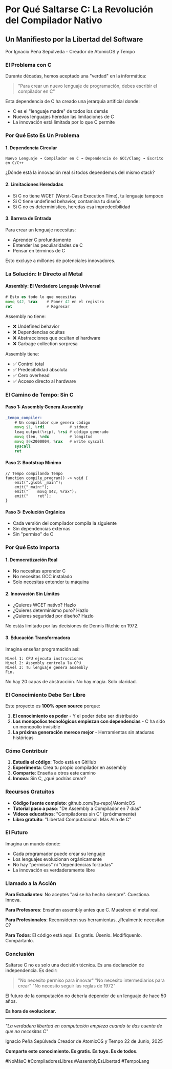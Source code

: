 # Por Qué Saltarse C: La Revolución del Compilador Nativo

## Un Manifiesto por la Libertad del Software

Por Ignacio Peña Sepúlveda - Creador de AtomicOS y Tempo

### El Problema con C

Durante décadas, hemos aceptado una "verdad" en la informática:

> "Para crear un nuevo lenguaje de programación, debes escribir el compilador en C"

Esta dependencia de C ha creado una jerarquía artificial donde:
- C es el "lenguaje madre" de todos los demás
- Nuevos lenguajes heredan las limitaciones de C
- La innovación está limitada por lo que C permite

### Por Qué Esto Es Un Problema

#### 1. **Dependencia Circular**
```
Nuevo Lenguaje → Compilador en C → Dependencia de GCC/Clang → Escrito en C/C++
```

¿Dónde está la innovación real si todos dependemos del mismo stack?

#### 2. **Limitaciones Heredadas**
- Si C no tiene WCET (Worst-Case Execution Time), tu lenguaje tampoco
- Si C tiene undefined behavior, contamina tu diseño
- Si C no es determinístico, heredas esa impredecibilidad

#### 3. **Barrera de Entrada**
Para crear un lenguaje necesitas:
- Aprender C profundamente
- Entender las peculiaridades de C
- Pensar en términos de C

Esto excluye a millones de potenciales innovadores.

### La Solución: Ir Directo al Metal

#### Assembly: El Verdadero Lenguaje Universal

```asm
# Esto es todo lo que necesitas
movq $42, %rax    # Poner 42 en el registro
ret               # Regresar
```

Assembly no tiene:
- ❌ Undefined behavior
- ❌ Dependencias ocultas
- ❌ Abstracciones que ocultan el hardware
- ❌ Garbage collection sorpresa

Assembly tiene:
- ✅ Control total
- ✅ Predecibilidad absoluta
- ✅ Cero overhead
- ✅ Acceso directo al hardware

### El Camino de Tempo: Sin C

#### Paso 1: Assembly Genera Assembly
```asm
_tempo_compiler:
    # Un compilador que genera código
    movq $1, %rdi           # stdout
    leaq output(%rip), %rsi # código generado
    movq $len, %rdx         # longitud
    movq $0x2000004, %rax   # write syscall
    syscall
    ret
```

#### Paso 2: Bootstrap Mínimo
```tempo
// Tempo compilando Tempo
function compile_program() -> void {
    emit(".globl _main");
    emit("_main:");
    emit("    movq $42, %rax");
    emit("    ret");
}
```

#### Paso 3: Evolución Orgánica
- Cada versión del compilador compila la siguiente
- Sin dependencias externas
- Sin "permiso" de C

### Por Qué Esto Importa

#### 1. **Democratización Real**
- No necesitas aprender C
- No necesitas GCC instalado
- Solo necesitas entender tu máquina

#### 2. **Innovación Sin Límites**
- ¿Quieres WCET nativo? Hazlo
- ¿Quieres determinismo puro? Hazlo
- ¿Quieres seguridad por diseño? Hazlo

No estás limitado por las decisiones de Dennis Ritchie en 1972.

#### 3. **Educación Transformadora**

Imagina enseñar programación así:

```
Nivel 1: CPU ejecuta instrucciones
Nivel 2: Assembly controla la CPU
Nivel 3: Tu lenguaje genera assembly
Fin.
```

No hay 20 capas de abstracción. No hay magia. Solo claridad.

### El Conocimiento Debe Ser Libre

Este proyecto es **100% open source** porque:

1. **El conocimiento es poder** - Y el poder debe ser distribuido
2. **Los monopolios tecnológicos empiezan con dependencias** - C ha sido un monopolio invisible
3. **La próxima generación merece mejor** - Herramientas sin ataduras históricas

### Cómo Contribuir

1. **Estudia el código**: Todo está en GitHub
2. **Experimenta**: Crea tu propio compilador en assembly
3. **Comparte**: Enseña a otros este camino
4. **Innova**: Sin C, ¿qué podrías crear?

### Recursos Gratuitos

- **Código fuente completo**: github.com/[tu-repo]/AtomicOS
- **Tutorial paso a paso**: "De Assembly a Compilador en 7 días"
- **Videos educativos**: "Compiladores sin C" (próximamente)
- **Libro gratuito**: "Libertad Computacional: Más Allá de C"

### El Futuro

Imagina un mundo donde:
- Cada programador puede crear su lenguaje
- Los lenguajes evolucionan orgánicamente
- No hay "permisos" ni "dependencias forzadas"
- La innovación es verdaderamente libre

### Llamado a la Acción

**Para Estudiantes**: No aceptes "así se ha hecho siempre". Cuestiona. Innova.

**Para Profesores**: Enseñen assembly antes que C. Muestren el metal real.

**Para Profesionales**: Reconsideren sus herramientas. ¿Realmente necesitan C?

**Para Todos**: El código está aquí. Es gratis. Úsenlo. Modifíquenlo. Compártanlo.

### Conclusión

Saltarse C no es solo una decisión técnica. Es una declaración de independencia. Es decir:

> "No necesito permiso para innovar"
> "No necesito intermediarios para crear"
> "No necesito seguir las reglas de 1972"

El futuro de la computación no debería depender de un lenguaje de hace 50 años.

**Es hora de evolucionar.**

---

*"La verdadera libertad en computación empieza cuando te das cuenta de que no necesitas C"*

Ignacio Peña Sepúlveda
Creador de AtomicOS y Tempo
22 de Junio, 2025

**Comparte este conocimiento. Es gratis. Es tuyo. Es de todos.**

#NoMásC #CompiladoresLibres #AssemblyEsLibertad #TempoLang